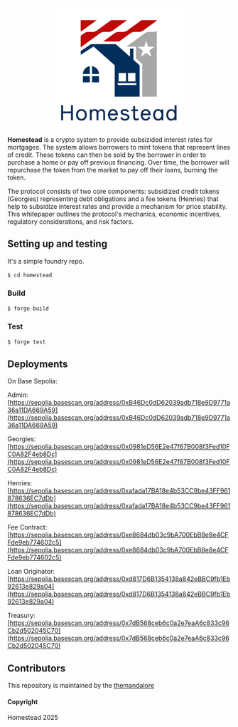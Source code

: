 <p align="center">
    <img src= './public/homestead.png' height="275"/>
</p>


<b>Homestead</b> is a crypto system to provide subsizided interest rates for mortgages. The system allows borrowers to mint tokens that represent lines of credit.  These tokens can then be sold by the borrower in order to purchase a home or pay off previous financing.  Over time, the borrower will repurchase the token from the market to pay off their loans, burning the token. 

The protocol consists of two core components: subsidized credit tokens (Georgies) representing debt obligations and a fee tokens (Henries) that help to subsidize interest rates and provide a mechanism for price stability. This whitepaper outlines the protocol's mechanics, economic incentives, regulatory considerations, and risk factors.


## Setting up and testing

It's a simple foundry repo.  

```shell
$ cd homestead
```

### Build

```shell
$ forge build
```

### Test

```shell
$ forge test
```

## Deployments
 
On Base Sepolia: 

  Admin: [https://sepolia.basescan.org/address/0xB46Dc0dD62039adb718e9D9771a36a11DA669A59](https://sepolia.basescan.org/address/0xB46Dc0dD62039adb718e9D9771a36a11DA669A59)

  Georgies:  [https://sepolia.basescan.org/address/0x0981eD56E2e47f67B008f3Fed10FC0A82F4eb8Dc](https://sepolia.basescan.org/address/0x0981eD56E2e47f67B008f3Fed10FC0A82F4eb8Dc)

  Henries:  [https://sepolia.basescan.org/address/0xafada17BA18e4b53CC9be43FF961878636EC7dDb](https://sepolia.basescan.org/address/0xafada17BA18e4b53CC9be43FF961878636EC7dDb)

  Fee Contract:  [https://sepolia.basescan.org/address/0xe8684db03c9bA700EbB8e8e4CFFde9eb774602c5](https://sepolia.basescan.org/address/0xe8684db03c9bA700EbB8e8e4CFFde9eb774602c5)

  Loan Originator: [https://sepolia.basescan.org/address/0xd817D6B1354138a842eBBC9fb1Eb92613e829a04](https://sepolia.basescan.org/address/0xd817D6B1354138a842eBBC9fb1Eb92613e829a04)
  
  Treasury:  [https://sepolia.basescan.org/address/0x7dB568ceb6c0a2e7eaA6c833c96Cb2d502045C70](https://sepolia.basescan.org/address/0x7dB568ceb6c0a2e7eaA6c833c96Cb2d502045C70)


## Contributors<a name="contributors"> </a>

This repository is maintained by the  [themandalore](https://www.github.com/themandalore)


#### Copyright

Homestead 2025
